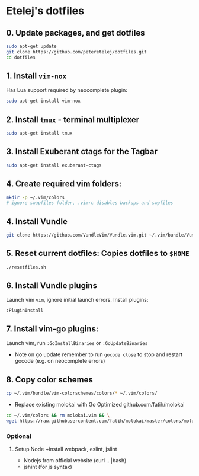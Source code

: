 # Etelej's dotfiles 

## 0. Update packages, and get dotfiles
```bash
sudo apt-get update
git clone https://github.com/peteretelej/dotfiles.git 
cd dotfiles
```

## 1. Install `vim-nox`
Has Lua support required by neocomplete plugin:
```bash
sudo apt-get install vim-nox
```

## 2. Install `tmux` - terminal multiplexer
```bash
sudo apt-get install tmux
```

## 3. Install Exuberant ctags for the Tagbar
```bash
sudo apt-get install exuberant-ctags
```

## 4. Create required vim folders:
```bash
mkdir -p ~/.vim/colors 
# ignore swapfiles folder, .vimrc disables backups and swpfiles

```

## 4. Install Vundle
```bash
git clone https://github.com/VundleVim/Vundle.vim.git ~/.vim/bundle/Vundle.vim
```

## 5. Reset current dotfiles: Copies dotfiles to `$HOME`
```bash
./resetfiles.sh
```

## 6. Install Vundle plugins
Launch vim `vim`, ignore initial launch errors.  Install plugins:
```
:PluginInstall
```

## 7. Install vim-go plugins:
Launch vim, run `:GoInstallBinaries` or `:GoUpdateBinaries`

- Note on go update remember to run `gocode close` to stop and restart gocode (e.g. on neocomplete errors)

## 8. Copy color schemes
```bash
cp ~/.vim/bundle/vim-colorschemes/colors/* ~/.vim/colors/
```

- Replace existing molokai with Go Optimized github.com/fatih/molokai
```bash
cd ~/.vim/colors && rm molokai.vim && \
wget https://raw.githubusercontent.com/fatih/molokai/master/colors/molokai.vim
```


### Optional 
1. Setup Node <see javascript guide>+install webpack, eslint, jslint
	- Nodejs from official website (curl .. |bash)
	- jshint (for js syntax)

